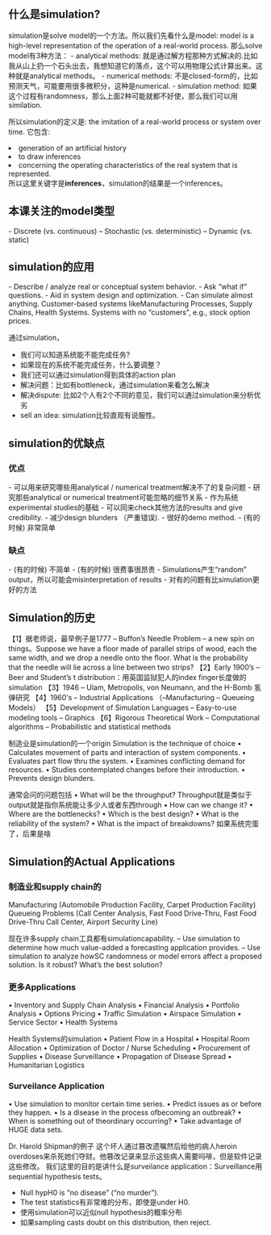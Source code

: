 <h2>什么是simulation?</h2>
simulation是solve model的一个方法。所以我们先看什么是model: model is a high-level representation of the operation of a real-world process. 那么solve model有3种方法：
- analytical methods: 就是通过解方程那种方式解决的.比如我从山上扔一个石头出去，我想知道它的落点，这个可以用物理公式计算出来。这种就是analytical methods。
- numerical methods: 不是closed-form的，比如预测天气，可能要用很多微积分，这种是numerical.
- simulation method: 如果这个过程有randomness，那么上面2种可能就都不好使，那么我们可以用similation. 

所以simulation的定义是: the imitation of a real-world process or system over time. 它包含: 
<li>generation of an artificial history </li>
<li>to draw inferences </li>
<li>concerning the operating characteristics of the real system that is represented.</li>
所以这里关键字是<strong>inferences</strong>，simulation的结果是一个inferences。

<h2>本课关注的model类型</h2>
- Discrete (vs. continuous)
– Stochastic (vs. deterministic)
– Dynamic (vs. static)

<h2>simulation的应用</h2>
- Describe / analyze real or conceptual system behavior.
- Ask “what if” questions.
- Aid in system design and optimization.
- Can simulate almost anything.
    Customer-based systems likeManufacturing Processes, Supply Chains, Health Systems.
    Systems with no “customers”, e.g., stock option prices.

通过simulation，
- 我们可以知道系统能不能完成任务? 
- 如果现在的系统不能完成任务，什么要调整？
- 我们还可以通过simulation得到具体的action plan
- 解决问题：比如有bottleneck，通过simulation来看怎么解决
- 解决dispute: 比如2个人有2个不同的意见，我们可以通过simulation来分析优劣
- sell an idea: simulation比较直观有说服性。

<h2>simulation的优缺点</h2>
<h3>优点</h3>
 - 可以用来研究哪些用analytical / numerical treatment解决不了的复杂问题
 - 研究那些analytical or numerical treatment可能忽略的细节关系
 - 作为系统experimental studies的基础
 - 可以同来check其他方法的results and give credibility.
 - 减少design blunders （严重错误).
 - 很好的demo method.
 - (有的时候) 非常简单
 
<h3>缺点</h3>
 - (有的时候) 不简单
 - (有的时候) 很费事很昂贵
 - Simulations产生“random” output，所以可能会misinterpretation of results
 - 对有的问题有比simulation更好的方法

<h2>Simulation的历史</h2>
【1】据老师说，最早例子是1777 – Buffon’s Needle Problem – a new spin on things。Suppose we have a floor made of parallel strips of wood, each the same width, and we drop a needle onto the floor. What is the probability that the needle will lie across a line between two strips?
【2】Early 1900’s – Beer and Student’s t distribution：用英国监狱犯人的index finger长度做的simulation
【3】1946 – Ulam, Metropolis, von Neumann, and the H-Bomb 氢弹研究
【4】1960’s – Industrial Applications （–Manufacturing – Queueing Models）
【5】Development of Simulation Languages
    – Easy-to-use modeling tools
    – Graphics
【6】Rigorous Theoretical Work
    – Computational algorithms
    – Probabilistic and statistical methods

制造业是simulation的一个origin
Simulation is the technique of choice
• Calculates movement of parts and interaction of system components.
• Evaluates part flow thru the system.
• Examines conflicting demand for resources.
• Studies contemplated changes before their introduction.
• Prevents design blunders.

通常会问的问题包括
• What will be the throughput? Throughput就是类似于output就是指你系统能让多少人或者东西through
• How can we change it?
• Where are the bottlenecks?
• Which is the best design?
• What is the reliability of the system?
• What is the impact of breakdowns? 如果系统完蛋了，后果是啥

<h2>Simulation的Actual Applications</h2>
<h3>制造业和supply chain的</h3>
Manufacturing (Automobile Production Facility, Carpet Production Facility) 
Queueing Problems (Call Center Analysis, Fast Food Drive-Thru, Fast Food Drive-Thru Call Center, Airport Security Line)

现在许多supply chain工具都有simulationcapability.
– Use simulation to determine how much value-added a forecasting application provides.
– Use simulation to analyze howSC randomness or model errors affect a proposed solution. Is it robust? What’s the best solution?

<h3>更多Applications</h3>
• Inventory and Supply Chain Analysis
• Financial Analysis
• Portfolio Analysis
• Options Pricing
• Traffic Simulation
• Airspace Simulation
• Service Sector
• Health Systems

Health Systems的simulation
• Patient Flow in a Hospital
• Hospital Room Allocation
• Optimization of Doctor / Nurse Scheduling
• Procurement of Supplies
• Disease Surveillance
• Propagation of Disease Spread
• Humanitarian Logistics

<h3>Surveilance Application</h3>
• Use simulation to monitor certain time series.
• Predict issues as or before they happen.
• Is a disease in the process ofbecoming an outbreak?
• When is something out of theordinary occurring?
• Take advantage of HUGE data sets.

Dr. Harold Shipman的例子
这个坏人通过篡改遗嘱然后给他的病人heroin overdoses来杀死她们夺财。他篡改记录来显示这些病人需要吗啡，但是软件记录这些修改。
我们这里的目的是讲什么是surveilance application：Surveillance用sequential hypothesis tests。
- Null hypH0 is “no disease” (“no murder”).
- The test statistics有非常难的分布，即使是under H0.
- 使用simulation可以近似null hypothesis的概率分布
- 如果sampling casts doubt on this distribution, then reject.



